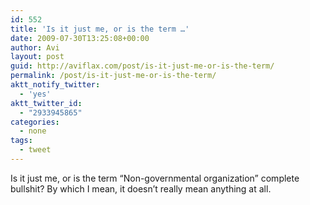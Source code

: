 ```yaml
---
id: 552
title: 'Is it just me, or is the term …'
date: 2009-07-30T13:25:08+00:00
author: Avi
layout: post
guid: http://aviflax.com/post/is-it-just-me-or-is-the-term/
permalink: /post/is-it-just-me-or-is-the-term/
aktt_notify_twitter:
  - 'yes'
aktt_twitter_id:
  - "2933945865"
categories:
  - none
tags:
  - tweet
---
```

Is it just me, or is the term &#8220;Non-governmental organization&#8221; complete bullshit? By which I mean, it doesn&#8217;t really mean anything at all.